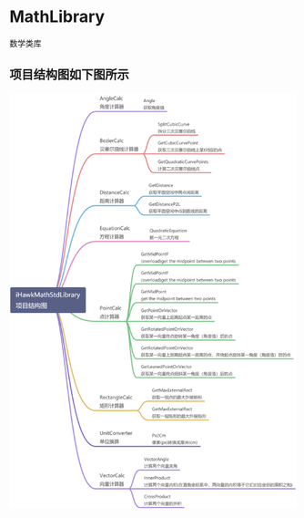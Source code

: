# MathLibrary
数学类库

## 项目结构图如下图所示
![image](https://github.com/db300/MathLibrary/blob/master/iHawkMathStdLibrary%E9%A1%B9%E7%9B%AE%E7%BB%93%E6%9E%84%E5%9B%BE.png)
